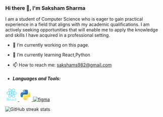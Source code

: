 ### Hi there 👋, I'm Saksham Sharma
I am a student of Computer Science who is eager to gain practical experience in a field that aligns with my academic qualifications. I am actively seeking opportunities that will enable me to apply the knowledge and skills I have acquired in a professional setting.

- 🔭 I’m currently working on this page. 
- 🌱 I’m currently learning React,Python 
- 📫 How to reach me: sakshams982@gmail.com 

- <h5>Languages and Tools:</h5>
<a href="https://reactjs.org/" target="_blank" rel="noreferrer"> <img src="https://raw.githubusercontent.com/devicons/devicon/master/icons/react/react-original-wordmark.svg" alt="react" width="40" height="40"/> </a>
<a href="https://www.python.org" target="_blank" rel="noreferrer"> <img src="https://raw.githubusercontent.com/devicons/devicon/master/icons/python/python-original.svg" alt="python" width="40" height="40"/> </a>
<a href="https://www.figma.com/" target="_blank" rel="noreferrer"> <img src="https://www.vectorlogo.zone/logos/figma/figma-icon.svg" alt="figma" width="40" height="40"/> </a>

![GitHub streak stats](https://streak-stats.demolab.com/?user=saksham982)  

